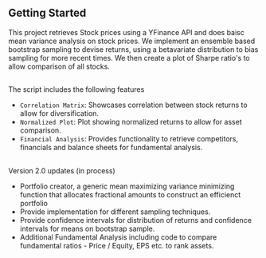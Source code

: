 
## Getting Started

This project retrieves Stock prices using a YFinance API and does baisc mean variance analysis on stock prices. We implement an ensemble based bootstrap sampling to devise returns, using a betavariate distribution to bias sampling for more recent times. We then create a plot of Sharpe ratio's to allow comparison of all stocks. 

## 
The script includes the following features
- `Correlation Matrix`: Showcases correlation between stock returns to allow for diversification. 
- `Normalized Plot`: Plot showing normalized returns to allow for asset comparison.
- `Financial Analysis`: Provides functionality to retrieve competitors, financials and balance sheets for fundamental analysis.

##
Version 2.0 updates (in process)
- Portfolio creator, a generic mean maximizing variance minimizing function that allocates fractional amounts to construct an efficienct portfolio
- Provide implementation for different sampling techniques.
- Provide confidence intervals for distribution of returns and confidence intervals for means on bootstrap sample.
- Additional Fundamental Analysis including code to compare fundamental ratios - Price / Equity, EPS etc. to rank assets. 

